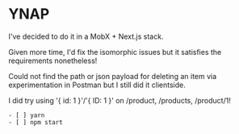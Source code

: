 # YNAP

I've decided to do it in a MobX + Next.js stack.

Given more time, I'd fix the isomorphic issues but it satisfies the requirements nonetheless!

Could not find the path or json payload for deleting an item via experimentation in Postman but I still did it clientside.

I did try using '{ id: 1 }'/'{ ID: 1 }' on /product, /products, /product/1! 

```
- [ ] yarn
- [ ] npm start

```
